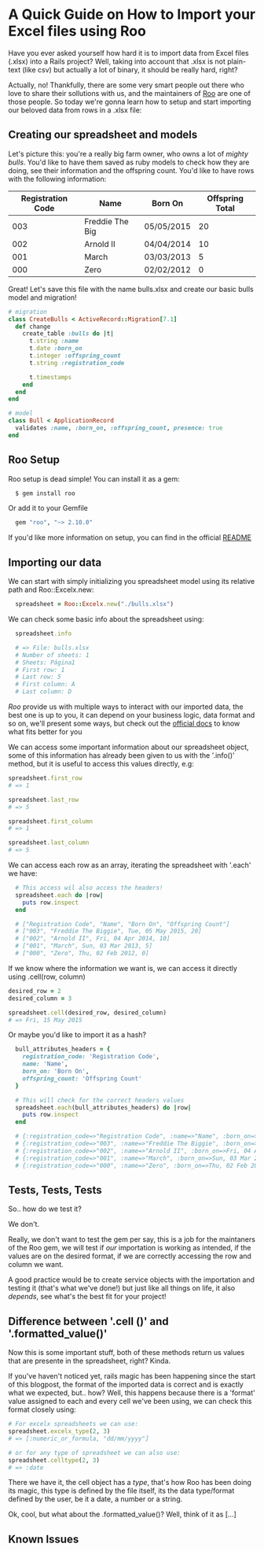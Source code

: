 # A Quick Guide on How to Import your Excel files using Roo

Have you ever asked yourself how hard it is to import data from Excel files (.xlsx) into a Rails project? Well, taking into account that .xlsx is not plain-text (like csv) but actually a lot of binary, it should be really hard, right?

Actually, no! Thankfully, there are some very smart people out there who love to share their sollutions with us, and the maintainers of [Roo](https://github.com/roo-rb/roo) are one of those people. So today we're gonna learn how to setup and start importing our beloved data from rows in a .xlsx file:

## Creating our spreadsheet and models

Let's picture this: you're a really big farm owner, who owns a lot of *mighty bulls*. You'd like to have them saved as ruby models to check how they are doing, see their information and the offspring count. You'd like to have rows with the following information:

| Registration Code | Name            | Born On    | Offspring Total |
| ----------------- | --------------- | ---------- | --------------- |
| 003               | Freddie The Big | 05/05/2015 | 20              |
| 002               | Arnold II       | 04/04/2014 | 10              |
| 001               | March           | 03/03/2013 | 5               |
| 000               | Zero            | 02/02/2012 | 0               |

Great! Let's save this file with the name bulls.xlsx and create our basic bulls model and migration!
```rb
# migration
class CreateBulls < ActiveRecord::Migration[7.1]
  def change
    create_table :bulls do |t|
      t.string :name
      t.date :born_on
      t.integer :offspring_count
      t.string :registration_code

      t.timestamps
    end
  end
end

# model
class Bull < ApplicationRecord
  validates :name, :born_on, :offspring_count, presence: true
end
```

## Roo Setup

Roo setup is dead simple! You can install it as a gem:

```bash
  $ gem install roo
```

Or add it to your Gemfile

```rb
  gem "roo", "~> 2.10.0"
```

If you'd like more information on setup, you can find in the official [README](https://github.com/roo-rb/roo#readme)

## Importing our data

We can start with simply initializing you spreadsheet model using its relative path and Roo::Excelx.new:

```rb
  spreadsheet = Roo::Excelx.new("./bulls.xlsx")
```
We can check some basic info about the spreadsheet using:

```rb
  spreadsheet.info

  # => File: bulls.xlsx
  # Number of sheets: 1
  # Sheets: Página1
  # First row: 1
  # Last row: 5
  # First column: A 
  # Last column: D
```

*Roo* provide us with multiple ways to interact with our imported data, the best one is up to you, it can depend on your business logic, data format and so on, we'll present some ways, but check out the [official docs](https://www.rubydoc.info/gems/roo) to know what fits better for you

We can access some important information about our spreadsheet object, some of this information has already been given to us with the '.info()' method, but it is useful to access this values directly, e.g:
```rb
spreadsheet.first_row
# => 1

spreadsheet.last_row
# => 5

spreadsheet.first_column
# => 1

spreadsheet.last_column
# => 5
```

We can access each row as an array, iterating the spreadsheet with '.each' we have:
```rb
  # This access wil also access the headers!
  spreadsheet.each do |row|
    puts row.inspect
  end

  # ["Registration Code", "Name", "Born On", "Offspring Count"]
  # ["003", "Freddie The Biggie", Tue, 05 May 2015, 20]
  # ["002", "Arnold II", Fri, 04 Apr 2014, 10]
  # ["001", "March", Sun, 03 Mar 2013, 5]
  # ["000", "Zero", Thu, 02 Feb 2012, 0]
```

If we know where the information we want is, we can access it directly using .cell(row, column)

```rb
desired_row = 2
desired_column = 3

spreadsheet.cell(desired_row, desired_column)
# => Fri, 15 May 2015
```

Or maybe you'd like to import it as a hash?

```rb
  bull_attributes_headers = {
    registration_code: 'Registration Code',
    name: 'Name',
    born_on: 'Born On',
    offspring_count: 'Offspring Count'
  }

  # This will check for the correct headers values
  spreadsheet.each(bull_attributes_headers) do |row|
    puts row.inspect
  end

  # {:registration_code=>"Registration Code", :name=>"Name", :born_on=>"Born On", :offspring_count=>"Offspring Count"}
  # {:registration_code=>"003", :name=>"Freddie The Biggie", :born_on=>Tue, 05 May 2015, :offspring_count=>20 }
  # {:registration_code=>"002", :name=>"Arnold II", :born_on=>Fri, 04 Apr 2014, :offspring_count=>10}
  # {:registration_code=>"001", :name=>"March", :born_on=>Sun, 03 Mar 2013, :offspring_count=>5}
  # {:registration_code=>"000", :name=>"Zero", :born_on=>Thu, 02 Feb 2012, :offspring_count=>0}
```
## Tests, Tests, Tests
So.. how do we test it?

We don't.

Really, we don't want to test the gem per say, this is a job for the maintaners of the Roo gem, we will test if *our* importation is working as intended, if the values are on the desired format, if we are correctly accessing the row and column we want.

A good practice would be to create service objects with the importation and testing it (that's what we've done!) but just like all things on life, it also *depends*, see what's the best fit for your project!

## Difference between '.cell ()' and '.formatted_value()'
Now this is some important stuff, both of these methods return us values that are presente in the spreadsheet, right? Kinda.

If you've haven't noticed yet, rails magic has been happening since the start of this blogpost, the format of the imported data is correct and is exactly what we expected, but.. how? Well, this happens because there is a 'format' value assigned to each and every cell we've been using, we can check this format closely using:
```rb
# For excelx spreadsheets we can use:
spreadsheet.excelx_type(2, 3)
# => [:numeric_or_formula, "dd/mm/yyyy"]

# or for any type of spreadsheet we can also use:
spreadsheet.celltype(2, 3)
# => :date
```
There we have it, the cell object has a *type*, that's how Roo has been doing its magic, this type is defined by the file itself, its the data type/format defined by the user, be it a date, a number or a string.

Ok, cool, but what about the .formatted_value()? Well, think of it as [...]
## Known Issues